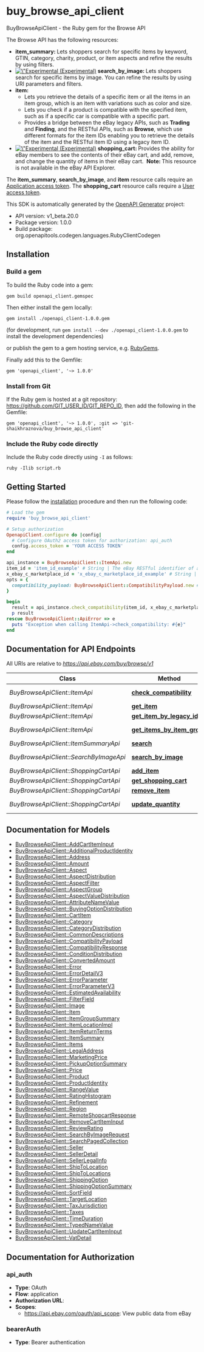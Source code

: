 # buy_browse_api_client

BuyBrowseApiClient - the Ruby gem for the Browse API

<p>The Browse API has the following resources:</p>   <ul> <li><b>item_summary: </b> Lets shoppers search for specific items by keyword, GTIN, category, charity, product, or item aspects and refine the results by using filters.</li>  <li> <a href=\"https://developer.ebay.com/api-docs/static/versioning.html#API\" target=\"_blank\"><img src=\"/cms/img/docs/experimental-icon.svg\" class=\"legend-icon experimental-icon\" alt=\"Experimental Release\" title=\"Experimental Release\" />&nbsp;(Experimental)</a> <b>search_by_image: </b> Lets shoppers search for specific items by image. You can refine the results by using URI parameters and filters.</li>   <li><b> item: </b> <ul><li>Lets you retrieve the details of a specific item or all the items in an item group, which is an item with variations such as color and size.</li> <li>Lets you check if a product is compatible with the specified item, such as if a specific car is compatible with a specific part.</li> <li>Provides a bridge between the eBay legacy APIs, such as <b>Trading</b> and <b>Finding</b>, and the RESTful APIs, such as <b>Browse</b>, which use different formats for the item IDs enabling you to retrieve the details of the item and the RESTful item ID using a legacy item ID.</li>  </ul> </li>  <li><a href=\"https://developer.ebay.com/api-docs/static/versioning.html#API\" target=\"_blank\"><img src=\"/cms/img/docs/experimental-icon.svg\" class=\"legend-icon experimental-icon\" alt=\"Experimental Release\" title=\"Experimental Release\" />&nbsp;(Experimental)</a> <b>shopping_cart: </b> Provides the ability for eBay members to see the contents of their eBay cart, and add, remove, and change the quantity of items in their eBay cart.&nbsp;&nbsp;<b>Note: </b> This resource is not available in the eBay API Explorer.</li></ul>       <p>The <b>item_summary</b>, <b>search_by_image</b>, and <b>item</b> resource calls require an <a href=\"/api-docs/static/oauth-client-credentials-grant.html\">Application access token</a>. The <b>shopping_cart</b> resource calls require a <a href=\"/api-docs/static/oauth-authorization-code-grant.html\">User access token</a>.</p>

This SDK is automatically generated by the [OpenAPI Generator](https://openapi-generator.tech) project:

- API version: v1_beta.20.0
- Package version: 1.0.0
- Build package: org.openapitools.codegen.languages.RubyClientCodegen

## Installation

### Build a gem

To build the Ruby code into a gem:

```shell
gem build openapi_client.gemspec
```

Then either install the gem locally:

```shell
gem install ./openapi_client-1.0.0.gem
```

(for development, run `gem install --dev ./openapi_client-1.0.0.gem` to install the development dependencies)

or publish the gem to a gem hosting service, e.g. [RubyGems](https://rubygems.org/).

Finally add this to the Gemfile:

    gem 'openapi_client', '~> 1.0.0'

### Install from Git

If the Ruby gem is hosted at a git repository: https://github.com/GIT_USER_ID/GIT_REPO_ID, then add the following in the Gemfile:

    gem 'openapi_client', '~> 1.0.0', :git => 'git-shaikhraznova/buy_browse_api_client'

### Include the Ruby code directly

Include the Ruby code directly using `-I` as follows:

```shell
ruby -Ilib script.rb
```

## Getting Started

Please follow the [installation](#installation) procedure and then run the following code:

```ruby
# Load the gem
require 'buy_browse_api_client'

# Setup authorization
OpenapiClient.configure do |config|
  # Configure OAuth2 access token for authorization: api_auth
  config.access_token = 'YOUR ACCESS TOKEN'
end

api_instance = BuyBrowseApiClient::ItemApi.new
item_id = 'item_id_example' # String | The eBay RESTful identifier of an item (such as a part you want to check). This ID is returned by the Browse and Feed API methods. RESTful Item ID Format: v1|#|# For example: v1|272394640372|0 or v1|162846450672|461882996982 For more information about item ID for RESTful APIs, see the Legacy API compatibility section of the Buy APIs Overview.
x_ebay_c_marketplace_id = 'x_ebay_c_marketplace_id_example' # String | The ID of the eBay marketplace you want to use. Note: This value is case sensitive. For example: &nbsp;&nbsp;X-EBAY-C-MARKETPLACE-ID = EBAY_US For a list of supported sites see, API Restrictions.
opts = {
  compatibility_payload: BuyBrowseApiClient::CompatibilityPayload.new # CompatibilityPayload | 
}

begin
  result = api_instance.check_compatibility(item_id, x_ebay_c_marketplace_id, opts)
  p result
rescue BuyBrowseApiClient::ApiError => e
  puts "Exception when calling ItemApi->check_compatibility: #{e}"
end

```

## Documentation for API Endpoints

All URIs are relative to *https://api.ebay.com/buy/browse/v1*

Class | Method | HTTP request | Description
------------ | ------------- | ------------- | -------------
*BuyBrowseApiClient::ItemApi* | [**check_compatibility**](docs/ItemApi.md#check_compatibility) | **POST** /item/{item_id}/check_compatibility | 
*BuyBrowseApiClient::ItemApi* | [**get_item**](docs/ItemApi.md#get_item) | **GET** /item/{item_id} | 
*BuyBrowseApiClient::ItemApi* | [**get_item_by_legacy_id**](docs/ItemApi.md#get_item_by_legacy_id) | **GET** /item/get_item_by_legacy_id | 
*BuyBrowseApiClient::ItemApi* | [**get_items_by_item_group**](docs/ItemApi.md#get_items_by_item_group) | **GET** /item/get_items_by_item_group | 
*BuyBrowseApiClient::ItemSummaryApi* | [**search**](docs/ItemSummaryApi.md#search) | **GET** /item_summary/search | 
*BuyBrowseApiClient::SearchByImageApi* | [**search_by_image**](docs/SearchByImageApi.md#search_by_image) | **POST** /item_summary/search_by_image | 
*BuyBrowseApiClient::ShoppingCartApi* | [**add_item**](docs/ShoppingCartApi.md#add_item) | **POST** /shopping_cart/add_item | 
*BuyBrowseApiClient::ShoppingCartApi* | [**get_shopping_cart**](docs/ShoppingCartApi.md#get_shopping_cart) | **GET** /shopping_cart/ | 
*BuyBrowseApiClient::ShoppingCartApi* | [**remove_item**](docs/ShoppingCartApi.md#remove_item) | **POST** /shopping_cart/remove_item | 
*BuyBrowseApiClient::ShoppingCartApi* | [**update_quantity**](docs/ShoppingCartApi.md#update_quantity) | **POST** /shopping_cart/update_quantity | 


## Documentation for Models

 - [BuyBrowseApiClient::AddCartItemInput](docs/AddCartItemInput.md)
 - [BuyBrowseApiClient::AdditionalProductIdentity](docs/AdditionalProductIdentity.md)
 - [BuyBrowseApiClient::Address](docs/Address.md)
 - [BuyBrowseApiClient::Amount](docs/Amount.md)
 - [BuyBrowseApiClient::Aspect](docs/Aspect.md)
 - [BuyBrowseApiClient::AspectDistribution](docs/AspectDistribution.md)
 - [BuyBrowseApiClient::AspectFilter](docs/AspectFilter.md)
 - [BuyBrowseApiClient::AspectGroup](docs/AspectGroup.md)
 - [BuyBrowseApiClient::AspectValueDistribution](docs/AspectValueDistribution.md)
 - [BuyBrowseApiClient::AttributeNameValue](docs/AttributeNameValue.md)
 - [BuyBrowseApiClient::BuyingOptionDistribution](docs/BuyingOptionDistribution.md)
 - [BuyBrowseApiClient::CartItem](docs/CartItem.md)
 - [BuyBrowseApiClient::Category](docs/Category.md)
 - [BuyBrowseApiClient::CategoryDistribution](docs/CategoryDistribution.md)
 - [BuyBrowseApiClient::CommonDescriptions](docs/CommonDescriptions.md)
 - [BuyBrowseApiClient::CompatibilityPayload](docs/CompatibilityPayload.md)
 - [BuyBrowseApiClient::CompatibilityResponse](docs/CompatibilityResponse.md)
 - [BuyBrowseApiClient::ConditionDistribution](docs/ConditionDistribution.md)
 - [BuyBrowseApiClient::ConvertedAmount](docs/ConvertedAmount.md)
 - [BuyBrowseApiClient::Error](docs/Error.md)
 - [BuyBrowseApiClient::ErrorDetailV3](docs/ErrorDetailV3.md)
 - [BuyBrowseApiClient::ErrorParameter](docs/ErrorParameter.md)
 - [BuyBrowseApiClient::ErrorParameterV3](docs/ErrorParameterV3.md)
 - [BuyBrowseApiClient::EstimatedAvailability](docs/EstimatedAvailability.md)
 - [BuyBrowseApiClient::FilterField](docs/FilterField.md)
 - [BuyBrowseApiClient::Image](docs/Image.md)
 - [BuyBrowseApiClient::Item](docs/Item.md)
 - [BuyBrowseApiClient::ItemGroupSummary](docs/ItemGroupSummary.md)
 - [BuyBrowseApiClient::ItemLocationImpl](docs/ItemLocationImpl.md)
 - [BuyBrowseApiClient::ItemReturnTerms](docs/ItemReturnTerms.md)
 - [BuyBrowseApiClient::ItemSummary](docs/ItemSummary.md)
 - [BuyBrowseApiClient::Items](docs/Items.md)
 - [BuyBrowseApiClient::LegalAddress](docs/LegalAddress.md)
 - [BuyBrowseApiClient::MarketingPrice](docs/MarketingPrice.md)
 - [BuyBrowseApiClient::PickupOptionSummary](docs/PickupOptionSummary.md)
 - [BuyBrowseApiClient::Price](docs/Price.md)
 - [BuyBrowseApiClient::Product](docs/Product.md)
 - [BuyBrowseApiClient::ProductIdentity](docs/ProductIdentity.md)
 - [BuyBrowseApiClient::RangeValue](docs/RangeValue.md)
 - [BuyBrowseApiClient::RatingHistogram](docs/RatingHistogram.md)
 - [BuyBrowseApiClient::Refinement](docs/Refinement.md)
 - [BuyBrowseApiClient::Region](docs/Region.md)
 - [BuyBrowseApiClient::RemoteShopcartResponse](docs/RemoteShopcartResponse.md)
 - [BuyBrowseApiClient::RemoveCartItemInput](docs/RemoveCartItemInput.md)
 - [BuyBrowseApiClient::ReviewRating](docs/ReviewRating.md)
 - [BuyBrowseApiClient::SearchByImageRequest](docs/SearchByImageRequest.md)
 - [BuyBrowseApiClient::SearchPagedCollection](docs/SearchPagedCollection.md)
 - [BuyBrowseApiClient::Seller](docs/Seller.md)
 - [BuyBrowseApiClient::SellerDetail](docs/SellerDetail.md)
 - [BuyBrowseApiClient::SellerLegalInfo](docs/SellerLegalInfo.md)
 - [BuyBrowseApiClient::ShipToLocation](docs/ShipToLocation.md)
 - [BuyBrowseApiClient::ShipToLocations](docs/ShipToLocations.md)
 - [BuyBrowseApiClient::ShippingOption](docs/ShippingOption.md)
 - [BuyBrowseApiClient::ShippingOptionSummary](docs/ShippingOptionSummary.md)
 - [BuyBrowseApiClient::SortField](docs/SortField.md)
 - [BuyBrowseApiClient::TargetLocation](docs/TargetLocation.md)
 - [BuyBrowseApiClient::TaxJurisdiction](docs/TaxJurisdiction.md)
 - [BuyBrowseApiClient::Taxes](docs/Taxes.md)
 - [BuyBrowseApiClient::TimeDuration](docs/TimeDuration.md)
 - [BuyBrowseApiClient::TypedNameValue](docs/TypedNameValue.md)
 - [BuyBrowseApiClient::UpdateCartItemInput](docs/UpdateCartItemInput.md)
 - [BuyBrowseApiClient::VatDetail](docs/VatDetail.md)


## Documentation for Authorization


### api_auth


- **Type**: OAuth
- **Flow**: application
- **Authorization URL**: 
- **Scopes**: 
  - https://api.ebay.com/oauth/api_scope: View public data from eBay

### bearerAuth

- **Type**: Bearer authentication

